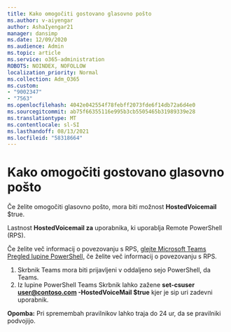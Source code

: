 ```yaml
---
title: Kako omogočiti gostovano glasovno pošto
ms.author: v-aiyengar
author: AshaIyengar21
manager: dansimp
ms.date: 12/09/2020
ms.audience: Admin
ms.topic: article
ms.service: o365-administration
ROBOTS: NOINDEX, NOFOLLOW
localization_priority: Normal
ms.collection: Adm_O365
ms.custom:
- "9002347"
- "7563"
ms.openlocfilehash: 4042e042554f78febff2073fde6f14db72a6d4e0
ms.sourcegitcommit: ab75f66355116e995b3cb5505465b31989339e28
ms.translationtype: MT
ms.contentlocale: sl-SI
ms.lasthandoff: 08/13/2021
ms.locfileid: "58318664"
---
```

# <a name="how-to-enable-hosted-voicemail"></a>Kako omogočiti gostovano glasovno pošto

Če želite omogočiti glasovno pošto, mora biti možnost **HostedVoicemail** $true.

Lastnost **HostedVoicemail za** uporabnika, ki uporablja Remote PowerShell (RPS).

Če želite več informacij o povezovanju s RPS, [glejte Microsoft Teams Pregled lupine PowerShell,](https://docs.microsoft.com/microsoftteams/teams-powershell-overview) če želite več informacij o povezovanju s RPS.

1. Skrbnik Teams mora biti prijavljeni v oddaljeno sejo PowerShell, da Teams.
1. Iz lupine PowerShell Teams Skrbnik lahko zažene **set-csuser user@contoso.com -HostedVoiceMail $true** kjer je sip uri zadevni uporabnik.

**Opomba:** Pri spremembah pravilnikov lahko traja do 24 ur, da se pravilniki podvojijo.